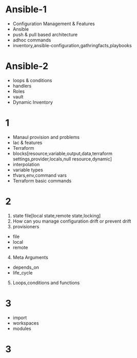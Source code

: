 # Ansible-1
- Configuration Management & Features
- Ansible
- push & pull based architecture
- adhoc commands
- inventory,ansible-configuration,gathringfacts,playbooks

# Ansible-2
- loops & conditions
- handlers
- Roles
- vault
- Dynamic Inventory

# 1
- Manaul provision and problems
- Iac & features
- Terraform
- blocks[resource,variable,output,data,terraform settings,provider,locals,null resource,dynamic]
- interpolation
- variable types
- tfvars,env,command vars
- Terraform basic commands

# 2
1. state file[local state,remote state,locking]
2. How can you manage configuration drift or prevent drift
3. provisioners
  - file
  - local
  - remote
4. Meta Arguments
  - depends_on
  - life_cycle
5. Loops,conditions and functions


# 3

- import
- workspaces
- modules



# 3 
